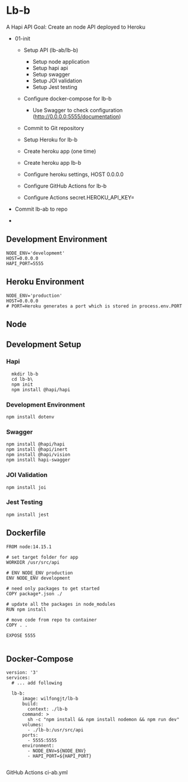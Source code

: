 # Lb-b
A Hapi API
Goal: Create an node API deployed to Heroku

* 01-init
    * Setup API (lb-ab/lb-b)
        * Setup node application
        * Setup hapi api
        * Setup swagger
        * Setup JOI validation
        * Setup Jest testing
    * Configure docker-compose for lb-b
        * Use Swagger to check configuration  (http://0.0.0.0:5555/documentation) 
    * Commit to  Git repository
    
    * Setup Heroku for lb-b 
    * Create heroku app (one time) 
 
    * Create heroku app lb-b
    * Configure heroku settings, HOST 0.0.0.0    
    * Configure GitHub Actions for lb-b
    * Configure Actions secret.HEROKU_API_KEY=<your heroku key>
    

* Commit lb-ab to repo
* 


## Development Environment
```
NODE_ENV='developmemt'
HOST=0.0.0.0
HAPI_PORT=5555

```
## Heroku Environment
```
NODE_ENV='production'
HOST=0.0.0.0
# PORT=Heroku generates a port which is stored in process.env.PORT

```

## Node
## Development Setup
### Hapi

```
  mkdir lb-b
  cd lb-b\
  npm init
  npm install @hapi/hapi

```
### Development Environment
```
npm install dotenv
```

### Swagger
```
npm install @hapi/hapi
npm install @hapi/inert
npm install @hapi/vision
npm install hapi-swagger
```
### JOI Validation
```
npm install joi
```
### Jest Testing
```
npm install jest
```

## Dockerfile
```
FROM node:14.15.1

# set target folder for app
WORKDIR /usr/src/api

# ENV NODE_ENV production
ENV NODE_ENV development

# need only packages to get started
COPY package*.json ./

# update all the packages in node_modules
RUN npm install

# move code from repo to container
COPY . .

EXPOSE 5555


```
## Docker-Compose
```
version: '3'
services:
  # ... add following

  lb-b:
      image: wilfongjt/lb-b
      build:
        context: ./lb-b
      command: >
        sh -c "npm install && npm install nodemon && npm run dev"
      volumes:
        - ./lb-b:/usr/src/api
      ports:
        - 5555:5555
      environment:
        - NODE_ENV=${NODE_ENV}
        - HAPI_PORT=${HAPI_PORT}
        

```

GitHub Actions
ci-ab.yml
```

```
